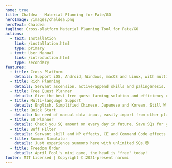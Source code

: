 ```yaml
---
home: true
title: Chaldea - Material Planning for Fate/GO
heroImage: /images/chaldea.png
heroText: Chaldea
tagline: Cross-platform Material Planning Tool for Fate/GO
actions:
  - text: Installation
    link: /installation.html
    type: primary
  - text: User Manual
    link: /introduction.html
    type: secondary
features:
  - title: Cross Platform
    details: Support iOS, Android, Windows, macOS and Linux, with multi-device synchronization. Plan your chaldea everywhere.
  - title: Rich Planning
    details: Servant ascension, active/append skills and palingenesis. Limit events, main story, exchange tickets and more to explore.
  - title: Free Quest Planner
    details: Give the best free quest farming solution and efficiency comparison according to your material demands and master mission targets.
  - title: Multi-language Support
    details: English, Simplified Chinese, Japanese and Korean. Still W.I.P.
  - title: Quick Start
    details: No need of manual data input, easily import from other platforms, screenshots and game directly.
  - title: SQ Planner
    details: Check you SQ amount on every day in future. Save SQs for your love.
  - title: Buff Filter
    details: Servant skill and NP effects, CE and Command Code effects filter.
  - title: Summon Simulator
    details: Just experience summons here with unlimited SQs.😈 
  - title: Freedom Order
    details: April Fool's mini game, the head is "free" today!
footer: MIT Licensed | Copyright © 2021-present narumi
---
```

